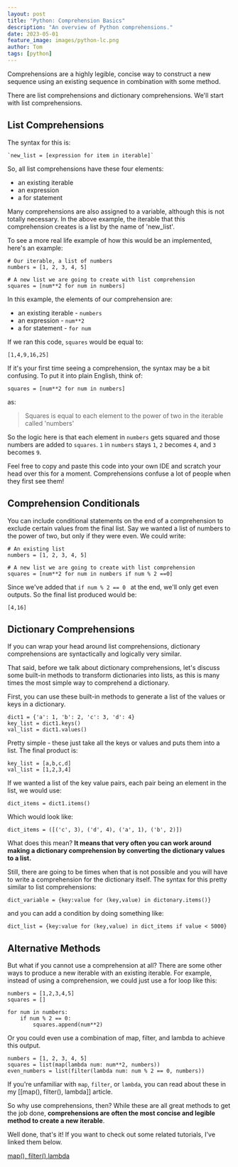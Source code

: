 ```yaml
---
layout: post
title: "Python: Comprehension Basics"
description: "An overview of Python comprehensions."
date: 2023-05-01
feature_image: images/python-lc.png
author: Tom
tags: [python]
---
```


Comprehensions are a highly legible, concise way to construct a new sequence using an existing sequence in combination with some method.  

There are list comprehensions and dictionary comprehensions. We'll start with list comprehensions.

<!--more-->

## List Comprehensions

The syntax for this is:

```
`new_list = [expression for item in iterable]`
```

So, all list comprehensions have these four elements:

- an existing iterable
- an expression 
- a for statement

Many comprehensions are also assigned to a variable, although this is not totally necessary. In the above example, the iterable that this comprehension creates is a list by the name of 'new_list'.

To see a more real life example of how this would be an implemented, here's an example:

```
# Our iterable, a list of numbers
numbers = [1, 2, 3, 4, 5] 

# A new list we are going to create with list comprehension
squares = [num**2 for num in numbers]
```

In this example, the elements of our comprehension are:

- an existing iterable - `numbers`
- an expression - `num**2`
- a for statement - `for num`

If we ran this code, `squares` would be equal to: 

```
[1,4,9,16,25]
```

If it's your first time seeing a comprehension, the syntax may be a bit confusing. To put it into plain English, think of:

```
squares = [num**2 for num in numbers]
```

as:

> Squares is equal to each element to the power of two in the iterable called 'numbers'

So the logic here is that each element in `numbers` gets squared and those numbers are added to `squares`. `1` in `numbers` stays `1`, `2` becomes `4`, and `3` becomes `9`.

Feel free to copy and paste this code into your own IDE and scratch your head over this for a moment. Comprehensions confuse a lot of people when they first see them!

## Comprehension Conditionals

You can include conditional statements on the end of a comprehension to exclude certain values from the final list. Say we wanted a list of numbers to the power of two, but only if they were even. We could write: 

```
# An existing list
numbers = [1, 2, 3, 4, 5] 

# A new list we are going to create with list comprehension
squares = [num**2 for num in numbers if num % 2 ==0] 
```

Since we've added that `if num % 2 == 0 ` at the end, we'll only get even outputs. So the final list produced would be:

```
[4,16]
```

## Dictionary Comprehensions

If you can wrap your head around list comprehensions, dictionary comprehensions are syntactically and logically very similar.

That said, before we talk about dictionary comprehensions, let's discuss some built-in methods to transform dictionaries into lists, as this is many times the most simple way to comprehend a dictionary.

First, you can use these built-in methods to generate a list of the values or keys in a dictionary.

```
dict1 = {'a': 1, 'b': 2, 'c': 3, 'd': 4}
key_list = dict1.keys()
val_list = dict1.values()
```

Pretty simple - these just take all the keys or values and puts them into a list. The final product is:

```
key_list = [a,b,c,d]
val_list = [1,2,3,4]
```

If we wanted a list of the key value pairs, each pair being an element in the list, we would use:

```
dict_items = dict1.items()
```

Which would look like:

```
dict_items = ([('c', 3), ('d', 4), ('a', 1), ('b', 2)])
```

What does this mean? **It means that very often you can work around making a dictionary comprehension by converting the dictionary values to a list.**

Still, there are going to be times when that is not possible and you will have to write a comprehension for the dictionary itself. The syntax for this pretty similar to list comprehensions:

```
dict_variable = {key:value for (key,value) in dictonary.items()}
```

and you can add a condition by doing something like:

```
dict_list = {key:value for (key,value) in dict_items if value < 5000}
```

## Alternative Methods

But what if you cannot use a comprehension at all? There are some other ways to produce a new iterable with an existing iterable. For example, instead of using a comprehension, we could just use a for loop like this:

```
numbers = [1,2,3,4,5]  
squares = []  
  
for num in numbers:  
	if num % 2 == 0:  
		squares.append(num**2)  
```

Or you could even use a combination of map, filter, and lambda to achieve this output.

```
numbers = [1, 2, 3, 4, 5] 
squares = list(map(lambda num: num**2, numbers)) 
even_numbers = list(filter(lambda num: num % 2 == 0, numbers)) 
```

If you're unfamiliar with `map`, `filter`, or `lambda`, you can read about these in my [[map(),  filter(), lambda]] article.

So why use comprehensions, then? While these are all great methods to get the job done, **comprehensions are often the most concise and legible method to create a new iterable**.

Well done, that's it! If you want to check out some related tutorials, I've linked them below. 

[map(), filter(),lambda](https://tom-blog.xyz/map(),-filter(),-lambda)
